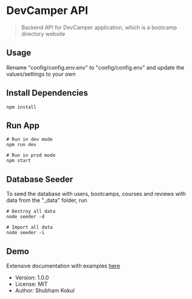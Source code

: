 # DevCamper API

> Backend API for DevCamper application, which is a bootcamp directory website

## Usage

Rename "config/config.env.env" to "config/config.env" and update the values/settings to your own

## Install Dependencies

```
npm install
```

## Run App

```
# Run in dev mode
npm run dev

# Run in prod mode
npm start
```

## Database Seeder

To seed the database with users, bootcamps, courses and reviews with data from the "\_data" folder, run

```
# Destroy all data
node seeder -d

# Import all data
node seeder -i
```

## Demo



Extensive documentation with examples [here](https://documenter.getpostman.com/view/297888/SWTD6vrc?version=latest#intro)

- Version: 1.0.0
- License: MIT
- Author: Shubham Kokul
